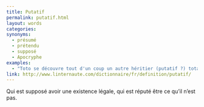```yaml
---
title: Putatif
permalink: putatif.html
layout: words
categories:
synonyms:
  - présumé
  - prétendu
  - supposé
  - Apocryphe
examples:
  - "Toto se découvre tout d'un coup un autre héritier (putatif ?) totalement méconnu qui vient réclamer sa part. (cf. Histoires)"
link: http://www.linternaute.com/dictionnaire/fr/definition/putatif/
---
```


Qui est supposé avoir une existence légale, qui est réputé être ce qu’il n’est pas.

